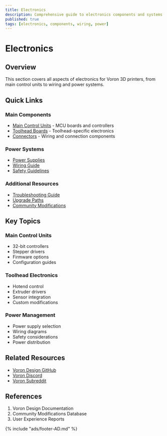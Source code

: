 ```yaml
---
title: Electronics
description: Comprehensive guide to electronics components and systems for Voron 3D printers
published: true
tags: [electronics, components, wiring, power]
---
```


# Electronics

## Overview
This section covers all aspects of electronics for Voron 3D printers, from main control units to wiring and power systems.

## Quick Links

### Main Components
- [Main Control Units](./mcu/index.md) - MCU boards and controllers
- [Toolhead Boards](./toolhead-boards/index.md) - Toolhead-specific electronics
- [Connectors](./connectors.md) - Wiring and connection components

### Power Systems
- [Power Supplies](./power-supplies/index.md)
- [Wiring Guide](./wiring/index.md)
- [Safety Guidelines](./safety/index.md)

### Additional Resources
- [Troubleshooting Guide](./troubleshooting/index.md)
- [Upgrade Paths](./upgrades/index.md)
- [Community Modifications](./mods/index.md)

## Key Topics

### Main Control Units
- 32-bit controllers
- Stepper drivers
- Firmware options
- Configuration guides

### Toolhead Electronics
- Hotend control
- Extruder drivers
- Sensor integration
- Custom modifications

### Power Management
- Power supply selection
- Wiring diagrams
- Safety considerations
- Power distribution

## Related Resources
- [Voron Design GitHub](https://github.com/VoronDesign)
- [Voron Discord](https://discord.gg/voron)
- [Voron Subreddit](https://www.reddit.com/r/voroncorexy)

## References
1. Voron Design Documentation
2. Community Modifications Database
3. User Experience Reports

{% include "ads/footer-AD.md" %}
